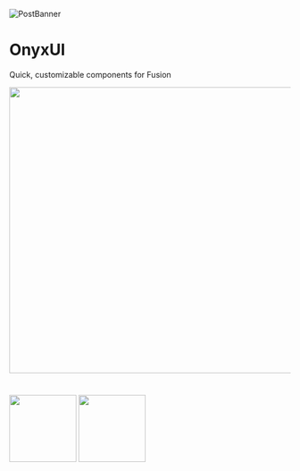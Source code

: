 ![PostBanner](https://github.com/user-attachments/assets/5cbf666a-558d-4c4b-9d63-90fbe29d4252)

#

# OnyxUI

Quick, customizable components for Fusion

<a href="https://suite.loneka.com" target="_blank" rel="noopener noreferrer"><img src="https://github.com/user-attachments/assets/dfc531ff-e70a-4ab9-801f-7449c4af6ab7" width="512px"></img></a>


#

<span align="center">
  <a href="https://suite.loneka.com" target="_blank" rel="noopener noreferrer"><img src="https://github.com/user-attachments/assets/05d870f1-a166-4908-a437-a62b27be4bec" height="120px"></img></a>
  <a href="https://avafe.me" target="_blank" rel="noopener noreferrer"><img src="https://github.com/user-attachments/assets/7e8ca32f-d08d-48d7-b9a1-0146092d555b" height="120px"></img></a>
</span>
